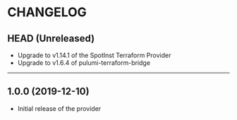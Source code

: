 CHANGELOG
=========

## HEAD (Unreleased)
* Upgrade to v1.14.1 of the SpotInst Terraform Provider
* Upgrade to v1.6.4 of pulumi-terraform-bridge

---

## 1.0.0 (2019-12-10)
* Initial release of the provider
